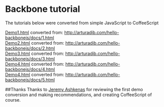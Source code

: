 # Backbone tutorial

The tutorials below were converted from simple JavaScript to CoffeeScript

<a href="https://github.com/helmutgranda/Backbone-tutorial/blob/master/demo1.html">Demo1.html</a> converted from: http://arturadib.com/hello-backbonejs/docs/1.html<br/>
<a href="https://github.com/helmutgranda/Backbone-tutorial/blob/master/demo2.html">Demo2.html</a> converted from: http://arturadib.com/hello-backbonejs/docs/2.html<br/>
<a href="https://github.com/helmutgranda/Backbone-tutorial/blob/master/demo3.html">Demo3.html</a> converted from: http://arturadib.com/hello-backbonejs/docs/3.html<br/>
<a href="https://github.com/helmutgranda/Backbone-tutorial/blob/master/demo4.html">Demo4.html</a> converted from: http://arturadib.com/hello-backbonejs/docs/4.html<br/>
<a href="https://github.com/helmutgranda/Backbone-tutorial/blob/master/demo5.html">Demo4.html</a> converted from: http://arturadib.com/hello-backbonejs/docs/5.html

##Thanks
Thanks to <a href="https://github.com/jashkenas/coffee-script" target="_blank">Jeremy Ashkenas</a> for reviewing the first demo conversion and making recommendations, and creating CoffeeScript of course.